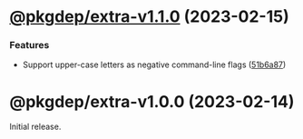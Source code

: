 # [@pkgdep/extra-v1.1.0](https://github.com/prantlf/dep-dev/compare/@pkgdep/extra-v1.0.0...@pkgdep/extra-v1.1.0) (2023-02-15)


### Features

* Support upper-case letters as negative command-line flags ([51b6a87](https://github.com/prantlf/dep-dev/commit/51b6a87b1940b0fc38de0a22a90558c2ed858c66))

# @pkgdep/extra-v1.0.0 (2023-02-14)

Initial release.
